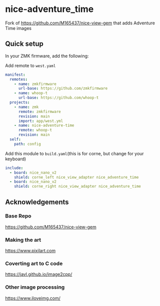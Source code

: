 # nice-adventure_time

Fork of https://github.com/M165437/nice-view-gem that adds Adventure Time images

## Quick setup

In your ZMK firmware, add the following:

Add remote to `west.yaml`
```yaml
manifest:
  remotes:
    - name: zmkfirmware
      url-base: https://github.com/zmkfirmware
    - name: whoop-t
      url-base: https://github.com/whoop-t
  projects:
    - name: zmk
      remote: zmkfirmware
      revision: main
      import: app/west.yml
    - name: nice-adventure-time
      remote: whoop-t
      revision: main
  self:
    path: config
```

Add this module to `build.yaml`(this is for corne, but change for your keyboard)
```yaml
include:
  - board: nice_nano_v2
    shield: corne_left nice_view_adapter nice_adventure_time
  - board: nice_nano_v2
    shield: corne_right nice_view_adapter nice_adventure_time
```

## Acknowledgements
### Base Repo
https://github.com/M165437/nice-view-gem

### Making the art
https://www.pixilart.com

### Coverting art to C code
https://javl.github.io/image2cpp/

### Other image processing
https://www.iloveimg.com/
